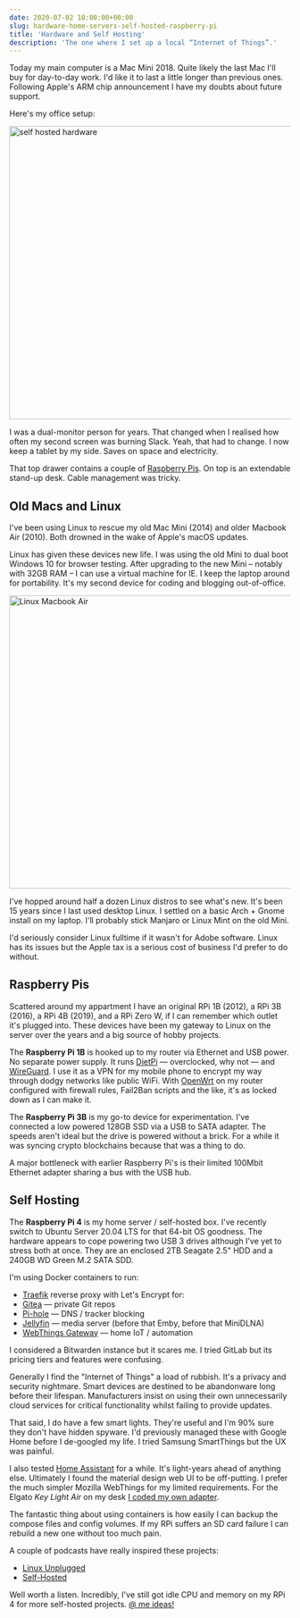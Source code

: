 ```yaml
---
date: 2020-07-02 10:00:00+00:00
slug: hardware-home-servers-self-hosted-raspberry-pi
title: 'Hardware and Self Hosting'
description: 'The one where I set up a local “Internet of Things”.'
---
```


Today my main computer is a Mac Mini 2018. Quite likely the last Mac I'll buy for day-to-day work. I'd like it to last a little longer than previous ones. Following Apple's ARM chip announcement I have my doubts about future support.

Here's my office setup:

<p class="Image">
  <img loading="lazy" srcset="
    /images/blog/2020/self-hosted-hardware@1x.jpg,
    /images/blog/2020/self-hosted-hardware@2x.jpg 2x"
    src="/images/blog/2020/self-hosted-hardware@1x.jpg"
    alt="self hosted hardware"
    width="1080"
    height="525">
</p>

I was a dual-monitor person for years. That changed when I realised how often my second screen was burning Slack. Yeah, that had to change. I now keep a tablet by my side. Saves on space and electricity.

That top drawer contains a couple of [Raspberry Pis](https://www.raspberrypi.org/). On top is an extendable stand-up desk. Cable management was tricky.

## Old Macs and Linux

I've been using Linux to rescue my old Mac Mini (2014) and older Macbook Air (2010). Both drowned in the wake of Apple's macOS updates.

Linux has given these devices new life. I was using the old Mini to dual boot Windows 10 for browser testing. After upgrading to the new Mini – notably with 32GB RAM – I can use a virtual machine for IE. I keep the laptop around for portability. It's my second device for coding and blogging out-of-office.

<p class="Image">
  <img loading="lazy" srcset="
    /images/blog/2020/linux-macbook-air@1x.jpg,
    /images/blog/2020/linux-macbook-air@2x.jpg 2x"
    src="/images/blog/2020/linux-macbook-air@1x.jpg"
    alt="Linux Macbook Air"
    width="1080"
    height="525">
</p>

I've hopped around half a dozen Linux distros to see what's new. It's been 15 years since I last used desktop Linux. I settled on a basic Arch + Gnome install on my laptop. I'll probably stick Manjaro or Linux Mint on the old Mini.

I'd seriously consider Linux fulltime if it wasn't for Adobe software. Linux has its issues but the Apple tax is a serious cost of business I'd prefer to do without.

## Raspberry Pis

Scattered around my appartment I have an original RPi 1B (2012), a RPi 3B (2016), a RPi 4B (2019), and a RPi Zero W, if I can remember which outlet it's plugged into. These devices have been my gateway to Linux on the server over the years and a big source of hobby projects.

The **Raspberry Pi 1B** is hooked up to my router via Ethernet and USB power. No separate power supply. It runs [DietPi](https://dietpi.com/) — overclocked, why not — and [WireGuard](https://www.wireguard.com/). I use it as a VPN for my mobile phone to encrypt my way through dodgy networks like public WiFi. With [OpenWrt](https://openwrt.org/) on my router configured with firewall rules, Fail2Ban scripts and the like, it's as locked down as I can make it.

The **Raspberry Pi 3B** is my go-to device for experimentation. I've connected a low powered 128GB SSD via a USB to SATA adapter. The speeds aren't ideal but the drive is powered without a brick. For a while it was syncing crypto blockchains because that was a thing to do.

A major bottleneck with earlier Raspberry Pi's is their limited 100Mbit Ethernet adapter sharing a bus with the USB hub.

## Self Hosting

The **Raspberry Pi 4** is my home server / self-hosted box. I've recently switch to Ubuntu Server 20.04 LTS for that 64-bit OS goodness. The hardware appears to cope powering two USB 3 drives although I've yet to stress both at once. They are an enclosed 2TB Seagate 2.5" HDD and a 240GB WD Green M.2 SATA SDD.

I'm using Docker containers to run:

* [Traefik](https://containo.us/traefik/) reverse proxy with Let's Encrypt for:
* [Gitea](https://gitea.io) — private Git repos
* [Pi-hole](https://pi-hole.net/) — DNS / tracker blocking
* [Jellyfin](https://jellyfin.org/) — media server (before that Emby, before that MiniDLNA)
* [WebThings Gateway](https://iot.mozilla.org/gateway/) — home IoT / automation

I considered a Bitwarden instance but it scares me. I tried GitLab but its pricing tiers and features were confusing.

Generally I find the "Internet of Things" a load of rubbish. It's a privacy and security nightmare. Smart devices are destined to be abandonware long before their lifespan. Manufacturers insist on using their own unnecessarily cloud services for critical functionality whilst failing to provide updates.

That said, I do have a few smart lights. They're useful and I'm 90% sure they don't have hidden spyware. I'd previously managed these with Google Home before I de-googled my life. I tried Samsung SmartThings but the UX was painful.

I also tested [Home Assistant](https://www.home-assistant.io/) for a while. It's light-years ahead of anything else. Ultimately I found the material design web UI to be off-putting.  I prefer the much simpler Mozilla WebThings for my limited requirements. For the Elgato _Key Light Air_ on my desk [I coded my own adapter](https://github.com/tduyng/elgato-key-light-air-adapter).

The fantastic thing about using containers is how easily I can backup the compose files and config volumes. If my RPi suffers an SD card failure I can rebuild a new one without too much pain.

A couple of podcasts have really inspired these projects:

* [Linux Unplugged](https://linuxunplugged.com/)
* [Self-Hosted](https://selfhosted.show/)

Well worth a listen. Incredibly, I've still got idle CPU and memory on my RPi 4 for more self-hosted projects. [@ me ideas!](https://twitter.com/tduyng)
